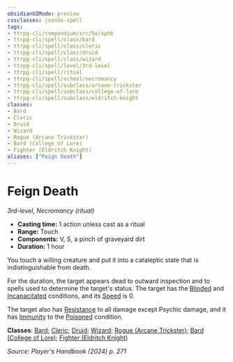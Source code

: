 ```yaml
---
obsidianUIMode: preview
cssclasses: json5e-spell
tags:
- ttrpg-cli/compendium/src/5e/xphb
- ttrpg-cli/spell/class/bard
- ttrpg-cli/spell/class/cleric
- ttrpg-cli/spell/class/druid
- ttrpg-cli/spell/class/wizard
- ttrpg-cli/spell/level/3rd-level
- ttrpg-cli/spell/ritual
- ttrpg-cli/spell/school/necromancy
- ttrpg-cli/spell/subclass/arcane-trickster
- ttrpg-cli/spell/subclass/college-of-lore
- ttrpg-cli/spell/subclass/eldritch-knight
classes:
- Bard
- Cleric
- Druid
- Wizard
- Rogue (Arcane Trickster)
- Bard (College of Lore)
- Fighter (Eldritch Knight)
aliases: ["Feign Death"]
---
```

# Feign Death
*3rd-level, Necromancy (ritual)*  


- **Casting time:** 1 action unless cast as a ritual
- **Range:** Touch
- **Components:** V, S, a pinch of graveyard dirt
- **Duration:** 1 hour

You touch a willing creature and put it into a cataleptic state that is indistinguishable from death.

For the duration, the target appears dead to outward inspection and to spells used to determine the target's status. The target has the [Blinded](3-Mechanics/CLI/rules/conditions.md#Blinded) and [Incapacitated](3-Mechanics/CLI/rules/conditions.md#Incapacitated) conditions, and its [Speed](3-Mechanics/CLI/rules/variant-rules/speed-xphb.md) is 0.

The target also has [Resistance](3-Mechanics/CLI/rules/variant-rules/resistance-xphb.md) to all damage except Psychic damage, and it has [Immunity](3-Mechanics/CLI/rules/variant-rules/immunity-xphb.md) to the [Poisoned](3-Mechanics/CLI/rules/conditions.md#Poisoned) condition.

**Classes**: [Bard](list-spells-classes-bard); [Cleric](list-spells-classes-cleric); [Druid](list-spells-classes-druid); [Wizard](list-spells-classes-wizard); [Rogue (Arcane Trickster)](list-spells-classes-rogue-xphb-arcane-trickster-xphb); [Bard (College of Lore)](list-spells-classes-bard-xphb-college-of-lore-xphb); [Fighter (Eldritch Knight)](list-spells-classes-fighter-xphb-eldritch-knight-xphb)

*Source: Player's Handbook (2024) p. 271*